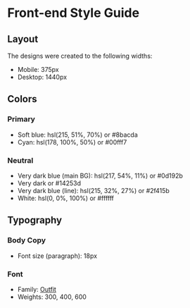 # Front-end Style Guide

## Layout

The designs were created to the following widths:

- Mobile: 375px
- Desktop: 1440px

## Colors

### Primary

- Soft blue: hsl(215, 51%, 70%)  or 	#8bacda
- Cyan: hsl(178, 100%, 50%) or #00fff7

### Neutral

- Very dark blue (main BG): hsl(217, 54%, 11%) or 	#0d192b
- Very dark  or #14253d
- Very dark blue (line): hsl(215, 32%, 27%) or 	#2f415b
- White: hsl(0, 0%, 100%) or 	#ffffff

## Typography

### Body Copy

- Font size (paragraph): 18px

### Font

- Family: [Outfit](https://fonts.google.com/specimen/Outfit)
- Weights: 300, 400, 600
